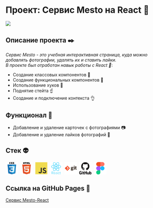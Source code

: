 # **Проект: Сервис Mesto на React** :milky_way:

<img src="https://media.giphy.com/media/lXC2gmHf2ypUs/giphy.gif">

## **Описание проекта** :black_nib:

_Сервис Mesto - это учебная интерактивная страница, куда можно добавлять фотографии, удалять их и ставить лайки._  
_В проекте был отработан навык работы с React :tada:_:

- Создание классовых компонентов :raised_hands:
- Создание функциональных компонентов :clap:
- Использование хуков :muscle:
- Поднятие стейта :point_up:
- Создание и подключение контекста :ok_hand:

## **Функционал** :dizzy:

- Добавление и удаление карточек с фотографиями :camera:
- Добавление и удаление лайков фотографий :sparkling_heart:

## **Стек** 👽

<div>
    <img src="https://raw.githubusercontent.com/devicons/devicon/master/icons/css3/css3-original-wordmark.svg" width="40" height="40">&nbsp;
    <img src="https://raw.githubusercontent.com/devicons/devicon/master/icons/html5/html5-original-wordmark.svg" width="40" height="40">&nbsp;
    <img src="https://raw.githubusercontent.com/devicons/devicon/1119b9f84c0290e0f0b38982099a2bd027a48bf1/icons/javascript/javascript-original.svg" width="40" height="40">&nbsp;
    <img src="https://raw.githubusercontent.com/devicons/devicon/1119b9f84c0290e0f0b38982099a2bd027a48bf1/icons/react/react-original-wordmark.svg" width="40" height="40">&nbsp;
    <img src="https://raw.githubusercontent.com/devicons/devicon/master/icons/git/git-original-wordmark.svg" width="40" height="40">&nbsp;
    <img src="https://raw.githubusercontent.com/devicons/devicon/master/icons/github/github-original-wordmark.svg" width="40" height="40">&nbsp;
    <img src="https://raw.githubusercontent.com/devicons/devicon/master/icons/figma/figma-original.svg" width="40" height="40">&nbsp;
</div>

## **Cсылкa на GitHub Pages** 👀

<a href="https://mariiagudkova.github.io/mesto-react" target="_blank">Сервис Mesto-React</a>

<img src="https://komarev.com/ghpvc/?username=your-github-username&style=flat-square&color=9932CC" alt=""/>
